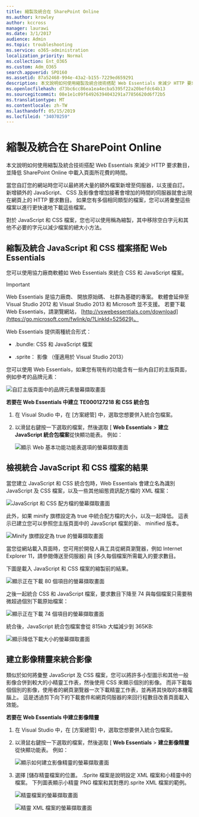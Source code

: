 ```yaml
---
title: 縮製及統合在 SharePoint Online
ms.author: krowley
author: kccross
manager: laurawi
ms.date: 3/1/2017
audience: Admin
ms.topic: troubleshooting
ms.service: o365-administration
localization_priority: Normal
ms.collection: Ent_O365
ms.custom: Adm_O365
search.appverid: SPO160
ms.assetid: 87a52468-994e-43a2-b155-7229ed659291
description: 本文說明如何使用縮製及統合技術搭配 Web Essentials 來減少 HTTP 要求數目，並降低 SharePoint Online 中載入頁面所花費的時間。
ms.openlocfilehash: d73bc6cc86ea1ea4ecba5395f22a20befdc64b13
ms.sourcegitcommit: 08e1e1c09f64926394043291a77856620d6f72b5
ms.translationtype: MT
ms.contentlocale: zh-TW
ms.lasthandoff: 05/15/2019
ms.locfileid: "34070259"
---
```

# <a name="minification-and-bundling-in-sharepoint-online"></a>縮製及統合在 SharePoint Online

本文說明如何使用縮製及統合技術搭配 Web Essentials 來減少 HTTP 要求數目，並降低 SharePoint Online 中載入頁面所花費的時間。
  
當您自訂您的網站時您可以最終將大量的額外檔案新增至伺服器，以支援自訂。 新增額外的 JavaScript、 CSS 及影像會增加接著會增加的時間的伺服器就會出現在網頁上的 HTTP 要求數目。 如果您有多個相同類型的檔案，您可以將彙整這些檔案以進行更快速地下載這些檔案。
  
對於 JavaScript 和 CSS 檔案，您也可以使用稱為縮製，其中移除空白字元和其他不必要的字元以減少檔案的總大小方法。
  
## <a name="minification-and-bundling-javascript-and-css-files-with-web-essentials"></a>縮製及統合 JavaScript 和 CSS 檔案搭配 Web Essentials

您可以使用協力廠商軟體如 Web Essentials 來統合 CSS 和 JavaScript 檔案。
  
> [!IMPORTANT]
> Web Essentials 是協力廠商、 開放原始碼、 社群為基礎的專案。 軟體會延伸至 Visual Studio 2012 和 Visual Studio 2013 和 Microsoft 並不支援。 若要下載 Web Essentials，請瀏覽網站， [http://vswebessentials.com/download](https://go.microsoft.com/fwlink/p/?LinkId=525629)。 
  
Web Essentials 提供兩種統合形式：
  
- .bundle: CSS 和 JavaScript 檔案
    
- .sprite： 影像 （僅適用於 Visual Studio 2013）
    
您可以使用 Web Essentials，如果您有現有的功能含有一些內自訂的主版頁面，例如參考的品牌元素：
  
![自訂主版頁面中的品牌元素螢幕擷取畫面](media/3a6eba36-973d-482b-8556-a9394b8ba19f.png)
  
 **若要在 Web Essentials 中建立 TE000127218 和 CSS 統合包**
  
1. 在 Visual Studio 中，在 [方案總管] 中，選取您想要併入統合包檔案。
    
2. 以滑鼠右鍵按一下選取的檔案，然後選取 [ **Web Essentials** \> **建立 JavaScript 統合包檔案**從快顯功能表。 例如： 
    
    ![顯示 Web 基本功能功能表選項的螢幕擷取畫面](media/41aac84c-4538-4f78-b454-46e651f868a3.png)
  
## <a name="viewing-the-results-of-bundling-javascript-and-css-files"></a>檢視統合 JavaScript 和 CSS 檔案的結果

當您建立 JavaScript 和 CSS 統合包時，Web Essentials 會建立名為識別 JavaScript 及 CSS 檔案，以及一些其他組態資訊配方檔的 XML 檔案： 
  
![JavaScript 和 CSS 配方檔的螢幕擷取畫面](media/7ba891f8-52d8-467b-a0f6-b062dd1137a4.png)
  
此外，如果 minify 旗標設定為 true 中統合配方檔的大小，以及一起降低。 這表示已建立您可以參照您主版頁面中的 JavaScript 檔案的新、 minified 版本。
  
![Minify 旗標設定為 true 的螢幕擷取畫面](media/50523af2-6412-4117-ac3d-5bd26f6d562e.png)
  
當您從網站載入頁面時，您可用於開發人員工具從網頁瀏覽器，例如 Internet Explorer 11，請參閱傳送至伺服器] 與 [多久每個檔案所需載入的要求數目。
  
下圖是載入 JavaScript 和 CSS 檔案的縮製前的結果。
  
![顯示正在下載 80 個項目的螢幕擷取畫面](media/e2df3912-1923-46e6-8cf2-3015a31554e1.png)
  
之後一起統合 CSS 和 JavaScript 檔案，要求數目下降至 74 與每個檔案只需要稍微超過個別下載原始檔案：
  
![顯示正在下載 74 個項目的螢幕擷取畫面](media/686c4387-70e8-4a74-9d45-059f33a91184.png)
  
統合後，JavaScript 統合包檔案會從 815kb 大幅減少到 365KB:
  
![顯示降低下載大小的螢幕擷取畫面](media/5e7dbd98-faff-4f68-b320-108fb252e395.png)
  
## <a name="bundling-images-by-creating-an-image-sprite"></a>建立影像精靈來統合影像

類似於如何將彙整 JavaScript 及 CSS 檔案，您可以將許多小型圖示和其他一般影像合併到較大的小精靈工作表，然後使用 CSS 來顯示個別的影像。 而非下載每個個別的影像，使用者的網頁瀏覽器一次下載精靈工作表，並再將其快取的本機電腦上。 這是透過剪下向下的下載套件和網頁伺服器的來回行程數目改善頁面載入效能。
  
 **若要在 Web Essentials 中建立影像精靈**
  
1. 在 Visual Studio 中，在 [方案總管] 中，選取您想要併入統合包檔案。
    
2. 以滑鼠右鍵按一下選取的檔案，然後選取 [ **Web Essentials** \> **建立影像精靈**從快顯功能表。 例如： 
    
    ![顯示如何建立影像精靈的螢幕擷取畫面](media/de0fe741-4ef7-4e3b-bafa-ef9f4822dac6.png)
  
3. 選擇 [儲存精靈檔案的位置。 .Sprite 檔案是說明設定 XML 檔案和小精靈中的檔案。 下列圖表顯示小精靈 PNG 檔案和其對應的.sprite XML 檔案的範例。
    
    ![精靈檔案的螢幕擷取畫面](media/0876bb2a-d1b9-4169-8e95-9c290d628d90.png)
  
    ![精靈 XML 檔案的螢幕擷取畫面](media/d1f94776-280d-4d56-abb5-384f145d9989.png)
  

